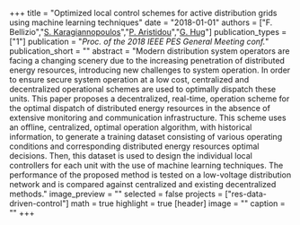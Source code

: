 +++
title = "Optimized local control schemes for active distribution grids using machine learning techniques"
date = "2018-01-01"
authors = ["F. Bellizio","[S. Karagiannopoulos](http://www.eeh.ee.ethz.ch/en/power/power-systems-laboratory/people/scientific-staff/uid/7275.html)","[P. Aristidou](https://www.paristidou.info)","[G. Hug](http://www.psl.ee.ethz.ch/people/prof--gabriela-hug.html)"]
publication_types = ["1"]
publication = "_Proc. of the 2018 IEEE PES General Meeting conf._"
publication_short = ""
abstract = "Modern distribution system operators are facing a changing scenery due to the increasing penetration of distributed energy resources, introducing new challenges to system operation. In order to ensure secure system operation at a low cost, centralized and decentralized operational schemes are used to optimally dispatch these units. This paper proposes a decentralized, real-time, operation scheme for the optimal dispatch of distributed energy resources in the absence of extensive monitoring and communication infrastructure. This scheme uses an offline, centralized, optimal operation algorithm, with historical information, to generate a training dataset consisting of various operating conditions and corresponding distributed energy resources optimal decisions. Then, this dataset is used to design the individual local controllers for each unit with the use of machine learning techniques. The performance of the proposed method is tested on a low-voltage distribution network and is compared against centralized and existing decentralized methods."
image_preview = ""
selected = false
projects = ["res-data-driven-control"]
math = true
highlight = true
[header]
image = ""
caption = ""
+++

